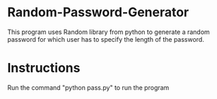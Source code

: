 # Random-Password-Generator
This program uses Random library from python to generate a random password for which user has to specify the length of the password.
# Instructions
Run the command "python pass.py" to run the program

